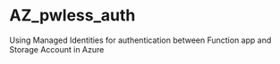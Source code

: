 # AZ_pwless_auth
Using Managed Identities for authentication between Function app and Storage Account in Azure
